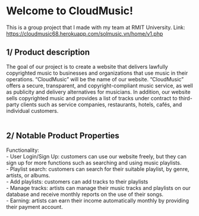 <h1>Welcome to CloudMusic!</h1>

This is a group project that I made with my team at RMIT University. 
Link: https://cloudmusic68.herokuapp.com/solmusic.vn/home/v1.php

<h2>1/ Product description</h2>

The goal of our project is to create a website that delivers lawfully copyrighted music to businesses and organizations that use music in their operations. “CloudMusic” will be the name of our website. “CloudMusic” offers a secure, transparent, and copyright-compliant music service, as well as publicity and delivery alternatives for musicians. In addition, our website sells copyrighted music and provides a list of tracks under contract to third-party clients such as service companies, restaurants, hotels, cafés, and individual customers. <br /><br />


<h2>2/ Notable Product Properties</h2>
Functionality: <br />
- User Login/Sign Up: customers can use our website freely, but they can sign up for more functions such as searching and using music playlists.<br />
- Playlist search: customers can search for their suitable playlist, by genre, artists, or albums. <br />
- Add playlists: customers can add tracks to their playlists <br />
- Manage tracks: artists can manage their music tracks and playlists on our database and receive monthly reports on the use of their songs. <br />
- Earning: artists can earn their income automatically monthly by providing their payment account. 


